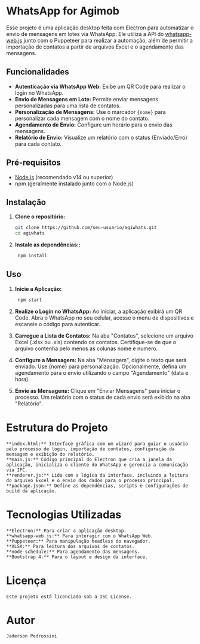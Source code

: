 # WhatsApp for Agimob

Esse projeto é uma aplicação desktop feita com Electron para automatizar o envio de mensagens em lotes via WhatsApp. Ele utiliza a API do [whatsapp-web.js](https://github.com/pedroslopez/whatsapp-web.js) junto com o Puppeteer para realizar a automação, além de permitir a importação de contatos a partir de arquivos Excel e o agendamento das mensagens.

## Funcionalidades

- **Autenticação via WhatsApp Web:** Exibe um QR Code para realizar o login no WhatsApp.
- **Envio de Mensagens em Lote:** Permite enviar mensagens personalizadas para uma lista de contatos.
- **Personalização de Mensagens:** Use o marcador `{nome}` para personalizar cada mensagem com o nome do contato.
- **Agendamento de Envio:** Configure um horário para o envio das mensagens.
- **Relatório de Envio:** Visualize um relatório com o status (Enviado/Erro) para cada contato.

## Pré-requisitos

- [Node.js](https://nodejs.org/) (recomendado v14 ou superior)
- npm (geralmente instalado junto com o Node.js)

## Instalação

1. **Clone o repositório:**
   ```bash
   git clone https://github.com/seu-usuario/agiwhats.git
   cd agiwhats

2. **Instale as dependências::**
   ```bash
    npm install

## Uso

1. **Inicie a Aplicação:**
   ```bash
    npm start

2. **Realize o Login no WhatsApp:**
    Ao iniciar, a aplicação exibirá um QR Code. Abra o WhatsApp no seu celular, acesse o menu de dispositivos e escaneie o código para autenticar.

3. **Carregue a Lista de Contatos:**
    Na aba "Contatos", selecione um arquivo Excel (.xlsx ou .xls) contendo os contatos.
    Certifique-se de que o arquivo contenha pelo menos as colunas nome e numero.

4. **Configure a Mensagem:**
    Na aba "Mensagem", digite o texto que será enviado. Use {nome} para personalização.
    Opcionalmente, defina um agendamento para o envio utilizando o campo "Agendamento" (data e hora).

5. **Envie as Mensagens:**
    Clique em "Enviar Mensagens" para iniciar o processo.
    Um relatório com o status de cada envio será exibido na aba "Relatório".


# Estrutura do Projeto
    **index.html:** Interface gráfica com um wizard para guiar o usuário pelo processo de login, importação de contatos, configuração da mensagem e exibição do relatório.
    **main.js:** Código principal do Electron que cria a janela da aplicação, inicializa o cliente do WhatsApp e gerencia a comunicação via IPC.
    **renderer.js:** Lida com a lógica da interface, incluindo a leitura do arquivo Excel e o envio dos dados para o processo principal.
    **package.json:** Define as dependências, scripts e configurações de build da aplicação.

# Tecnologias Utilizadas
    **Electron:** Para criar a aplicação desktop.
    **whatsapp-web.js:** Para interagir com o WhatsApp Web.
    **Puppeteer:** Para manipulação headless do navegador.
    **XLSX:** Para leitura dos arquivos de contatos.
    **node-schedule:** Para agendamento das mensagens.
    **Bootstrap 4:** Para o layout e design da interface.

# Licença
    Este projeto está licenciado sob a ISC License.

# Autor
    Jaderson Pedrossini
